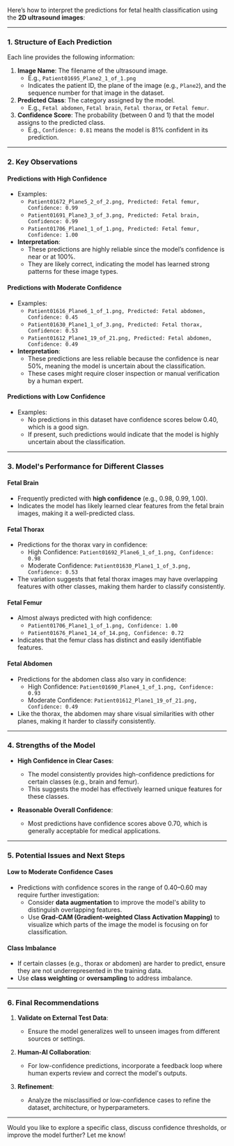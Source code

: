 Here’s how to interpret the predictions for fetal health classification using the **2D ultrasound images**:

---

### **1. Structure of Each Prediction**
Each line provides the following information:
1. **Image Name**: The filename of the ultrasound image.
   - E.g., `Patient01695_Plane2_1_of_1.png`
   - Indicates the patient ID, the plane of the image (e.g., `Plane2`), and the sequence number for that image in the dataset.
2. **Predicted Class**: The category assigned by the model.
   - E.g., `Fetal abdomen`, `Fetal brain`, `Fetal thorax`, or `Fetal femur`.
3. **Confidence Score**: The probability (between 0 and 1) that the model assigns to the predicted class.
   - E.g., `Confidence: 0.81` means the model is 81% confident in its prediction.

---

### **2. Key Observations**

#### **Predictions with High Confidence**
- Examples:
  - `Patient01672_Plane5_2_of_2.png, Predicted: Fetal femur, Confidence: 0.99`
  - `Patient01691_Plane3_3_of_3.png, Predicted: Fetal brain, Confidence: 0.99`
  - `Patient01706_Plane1_1_of_1.png, Predicted: Fetal femur, Confidence: 1.00`
- **Interpretation**:
  - These predictions are highly reliable since the model’s confidence is near or at 100%.
  - They are likely correct, indicating the model has learned strong patterns for these image types.

#### **Predictions with Moderate Confidence**
- Examples:
  - `Patient01616_Plane6_1_of_1.png, Predicted: Fetal abdomen, Confidence: 0.45`
  - `Patient01630_Plane1_1_of_3.png, Predicted: Fetal thorax, Confidence: 0.53`
  - `Patient01612_Plane1_19_of_21.png, Predicted: Fetal abdomen, Confidence: 0.49`
- **Interpretation**:
  - These predictions are less reliable because the confidence is near 50%, meaning the model is uncertain about the classification.
  - These cases might require closer inspection or manual verification by a human expert.

#### **Predictions with Low Confidence**
- Examples:
  - No predictions in this dataset have confidence scores below 0.40, which is a good sign.
  - If present, such predictions would indicate that the model is highly uncertain about the classification.

---

### **3. Model's Performance for Different Classes**

#### **Fetal Brain**
- Frequently predicted with **high confidence** (e.g., 0.98, 0.99, 1.00).
- Indicates the model has likely learned clear features from the fetal brain images, making it a well-predicted class.

#### **Fetal Thorax**
- Predictions for the thorax vary in confidence:
  - High Confidence: `Patient01692_Plane6_1_of_1.png, Confidence: 0.98`
  - Moderate Confidence: `Patient01630_Plane1_1_of_3.png, Confidence: 0.53`
- The variation suggests that fetal thorax images may have overlapping features with other classes, making them harder to classify consistently.

#### **Fetal Femur**
- Almost always predicted with high confidence:
  - `Patient01706_Plane1_1_of_1.png, Confidence: 1.00`
  - `Patient01676_Plane1_14_of_14.png, Confidence: 0.72`
- Indicates that the femur class has distinct and easily identifiable features.

#### **Fetal Abdomen**
- Predictions for the abdomen class also vary in confidence:
  - High Confidence: `Patient01690_Plane4_1_of_1.png, Confidence: 0.93`
  - Moderate Confidence: `Patient01612_Plane1_19_of_21.png, Confidence: 0.49`
- Like the thorax, the abdomen may share visual similarities with other planes, making it harder to classify consistently.

---

### **4. Strengths of the Model**
- **High Confidence in Clear Cases**:
  - The model consistently provides high-confidence predictions for certain classes (e.g., brain and femur).
  - This suggests the model has effectively learned unique features for these classes.

- **Reasonable Overall Confidence**:
  - Most predictions have confidence scores above 0.70, which is generally acceptable for medical applications.

---

### **5. Potential Issues and Next Steps**

#### **Low to Moderate Confidence Cases**
- Predictions with confidence scores in the range of 0.40–0.60 may require further investigation:
  - Consider **data augmentation** to improve the model's ability to distinguish overlapping features.
  - Use **Grad-CAM (Gradient-weighted Class Activation Mapping)** to visualize which parts of the image the model is focusing on for classification.

#### **Class Imbalance**
- If certain classes (e.g., thorax or abdomen) are harder to predict, ensure they are not underrepresented in the training data.
- Use **class weighting** or **oversampling** to address imbalance.

---

### **6. Final Recommendations**
1. **Validate on External Test Data**:
   - Ensure the model generalizes well to unseen images from different sources or settings.

2. **Human-AI Collaboration**:
   - For low-confidence predictions, incorporate a feedback loop where human experts review and correct the model's outputs.

3. **Refinement**:
   - Analyze the misclassified or low-confidence cases to refine the dataset, architecture, or hyperparameters.

---

Would you like to explore a specific class, discuss confidence thresholds, or improve the model further? Let me know!
